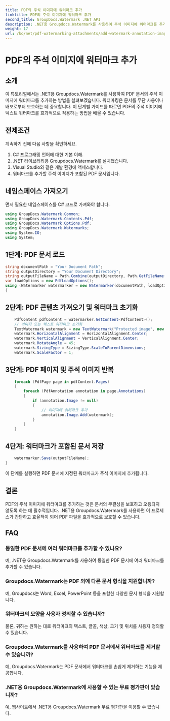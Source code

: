 ```yaml
---
title: PDF의 주석 이미지에 워터마크 추가
linktitle: PDF의 주석 이미지에 워터마크 추가
second_title: GroupDocs.Watermark .NET API
description: .NET용 Groupdocs.Watermark를 사용하여 주석 이미지에 워터마크를 추가하여 PDF 문서를 보호하는 방법을 알아보세요.
weight: 17
url: /ko/net/pdf-watermarking-attachments/add-watermark-annotation-images-pdf/
---
```


# PDF의 주석 이미지에 워터마크 추가

## 소개
이 튜토리얼에서는 .NET용 Groupdocs.Watermark를 사용하여 PDF 문서의 주석 이미지에 워터마크를 추가하는 방법을 살펴보겠습니다. 워터마킹은 문서를 무단 사용이나 배포로부터 보호하는 데 중요합니다. 이 단계별 가이드를 따르면 PDF의 주석 이미지에 텍스트 워터마크를 효과적으로 적용하는 방법을 배울 수 있습니다.
## 전제조건
계속하기 전에 다음 사항을 확인하세요.
1. C# 프로그래밍 언어에 대한 기본 이해.
2. .NET 라이브러리용 Groupdocs.Watermark를 설치했습니다.
3. Visual Studio와 같은 개발 환경에 액세스합니다.
4. 워터마크를 추가할 주석 이미지가 포함된 PDF 문서입니다.

## 네임스페이스 가져오기
먼저 필요한 네임스페이스를 C# 코드로 가져와야 합니다.
```csharp
using GroupDocs.Watermark.Common;
using GroupDocs.Watermark.Contents.Pdf;
using GroupDocs.Watermark.Options.Pdf;
using GroupDocs.Watermark.Watermarks;
using System.IO;
using System;
```
## 1단계: PDF 문서 로드
```csharp
string documentPath = "Your Document Path";
string outputDirectory = "Your Document Directory";
string outputFileName = Path.Combine(outputDirectory, Path.GetFileName(documentPath));
var loadOptions = new PdfLoadOptions();
using (Watermarker watermarker = new Watermarker(documentPath, loadOptions))
{
```
## 2단계: PDF 콘텐츠 가져오기 및 워터마크 초기화
```csharp
    PdfContent pdfContent = watermarker.GetContent<PdfContent>();
    // 이미지 또는 텍스트 워터마크 초기화
    TextWatermark watermark = new TextWatermark("Protected image", new Font("Arial", 8));
    watermark.HorizontalAlignment = HorizontalAlignment.Center;
    watermark.VerticalAlignment = VerticalAlignment.Center;
    watermark.RotateAngle = 45;
    watermark.SizingType = SizingType.ScaleToParentDimensions;
    watermark.ScaleFactor = 1;
```
## 3단계: PDF 페이지 및 주석 이미지 반복
```csharp
    foreach (PdfPage page in pdfContent.Pages)
    {
        foreach (PdfAnnotation annotation in page.Annotations)
        {
            if (annotation.Image != null)
            {
                // 이미지에 워터마크 추가
                annotation.Image.Add(watermark);
            }
        }
    }
```
## 4단계: 워터마크가 포함된 문서 저장
```csharp
    watermarker.Save(outputFileName);
}
```
이 단계를 실행하면 PDF 문서에 지정된 워터마크가 주석 이미지에 추가됩니다.

## 결론
PDF의 주석 이미지에 워터마크를 추가하는 것은 문서의 무결성을 보호하고 오용되지 않도록 하는 데 필수적입니다. .NET용 Groupdocs.Watermark를 사용하면 이 프로세스가 간단하고 효율적이 되어 PDF 파일을 효과적으로 보호할 수 있습니다.
## FAQ
### 동일한 PDF 문서에 여러 워터마크를 추가할 수 있나요?
예, .NET용 Groupdocs.Watermark를 사용하여 동일한 PDF 문서에 여러 워터마크를 추가할 수 있습니다.
### Groupdocs.Watermark는 PDF 외에 다른 문서 형식을 지원합니까?
예, Groupdocs는 Word, Excel, PowerPoint 등을 포함한 다양한 문서 형식을 지원합니다.
### 워터마크의 모양을 사용자 정의할 수 있습니까?
물론, 귀하는 원하는 대로 워터마크의 텍스트, 글꼴, 색상, 크기 및 위치를 사용자 정의할 수 있습니다.
### Groupdocs.Watermark를 사용하여 PDF 문서에서 워터마크를 제거할 수 있습니까?
예, Groupdocs.Watermark는 PDF 문서에서 워터마크를 손쉽게 제거하는 기능을 제공합니다.
### .NET용 Groupdocs.Watermark에 사용할 수 있는 무료 평가판이 있습니까?
예, 웹사이트에서 .NET용 Groupdocs.Watermark 무료 평가판을 이용할 수 있습니다.